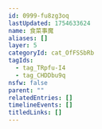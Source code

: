 ```yaml
---
id: 0999-fu8zg3oq
lastUpdated: 1754633624
name: 食菜事魔
aliases: []
layer: 5
categoryId: cat_OfFSSbRb
tagIds:
  - tag_TRpfu-I4
  - tag_CHDDbu9q
nsfw: false
parent: ""
relatedEntries: []
timelineEvents: []
titledLinks: []
---
```


